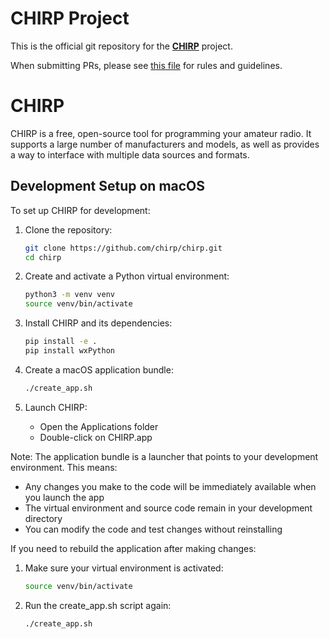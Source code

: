# CHIRP Project

This is the official git repository for the
__[CHIRP](https://www.chirpmyradio.com)__ project.

When submitting PRs, please see [this file](.github/pull_request_template.md)
for rules and guidelines.

# CHIRP

CHIRP is a free, open-source tool for programming your amateur radio. It supports a large number of manufacturers and models, as well as provides a way to interface with multiple data sources and formats.

## Development Setup on macOS

To set up CHIRP for development:

1. Clone the repository:
   ```bash
   git clone https://github.com/chirp/chirp.git
   cd chirp
   ```

2. Create and activate a Python virtual environment:
   ```bash
   python3 -m venv venv
   source venv/bin/activate
   ```

3. Install CHIRP and its dependencies:
   ```bash
   pip install -e .
   pip install wxPython
   ```

4. Create a macOS application bundle:
   ```bash
   ./create_app.sh
   ```

5. Launch CHIRP:
   - Open the Applications folder
   - Double-click on CHIRP.app

Note: The application bundle is a launcher that points to your development environment. This means:
- Any changes you make to the code will be immediately available when you launch the app
- The virtual environment and source code remain in your development directory
- You can modify the code and test changes without reinstalling

If you need to rebuild the application after making changes:
1. Make sure your virtual environment is activated:
   ```bash
   source venv/bin/activate
   ```
2. Run the create_app.sh script again:
   ```bash
   ./create_app.sh
   ```
